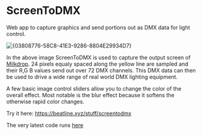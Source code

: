 # ScreenToDMX
Web app to capture graphics and send portions out as DMX data for light control.

![{03808776-58C8-41E3-9286-8804E29934D7}](https://github.com/user-attachments/assets/66bb2ac9-dad6-49f3-a35d-d91e8b56095b)

In the above image ScreenToDMX is used to capture the output screen of [Milkdrop](https://github.com/milkdrop2077/MilkDrop3). 24 pixels equaly spaced along the yellow line are sampled and their R,G B values send out over 72 DMX channels.
This DMX data can then be used to drive a wide range of real world DMX lighting equipment.

A few basic image control sliders allow you to change the color of the overall effect. Most notable is the blur effect because it softens the otherwise rapid color changes.

Try it here: https://beatline.xyz/stuff/screentodmx

The very latest code runs [here](https://dinther.github.io/ScreenToDMX/)
